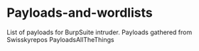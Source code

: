 # Payloads-and-wordlists
List of payloads for BurpSuite intruder. Payloads gathered from Swisskyrepos PayloadsAllTheThings
